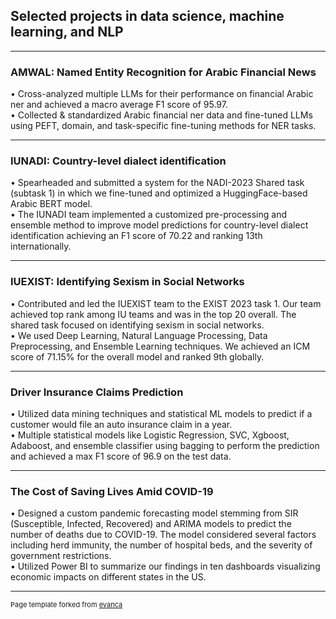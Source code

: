 ## Selected projects in data science, machine learning, and NLP

---

### AMWAL: Named Entity Recognition for Arabic Financial News
• Cross-analyzed multiple LLMs for their performance on financial Arabic ner and achieved a macro average F1 score of 95.97.<br>
• Collected & standardized Arabic financial ner data and fine-tuned LLMs using PEFT, domain, and task-specific fine-tuning methods for NER tasks.

---
### IUNADI: Country-level dialect identification
• Spearheaded and submitted a system for the NADI-2023 Shared task (subtask 1) in which we fine-tuned and optimized a HuggingFace-based Arabic BERT model.<br>
• The IUNADI team implemented a customized pre-processing and ensemble method to improve model predictions for country-level dialect identification achieving an F1 score of 70.22 and ranking 13th internationally.

---
### IUEXIST: Identifying Sexism in Social Networks
• Contributed and led the IUEXIST team to the EXIST 2023 task 1. Our team achieved top rank among IU teams and was in the top 20 overall. The shared task focused on identifying sexism in social networks.<br>
• We used Deep Learning, Natural Language Processing, Data Preprocessing, and Ensemble Learning techniques. We achieved an ICM score of 71.15% for the overall model and ranked 9th globally.

---
### Driver Insurance Claims Prediction
• Utilized data mining techniques and statistical ML models to predict if a customer would file an auto insurance claim in a year.<br>
• Multiple statistical models like Logistic Regression, SVC, Xgboost, Adaboost, and ensemble classifier using bagging to perform the prediction and achieved a max F1 score of 96.9 on the test data.

---
### The Cost of Saving Lives Amid COVID-19
• Designed a custom pandemic forecasting model stemming from SIR (Susceptible, Infected, Recovered) and ARIMA models to predict the number of deaths due to COVID-19. The model considered several factors including herd immunity, the number of hospital beds, and the severity of government restrictions.<br>
• Utilized Power BI to summarize our findings in ten dashboards visualizing economic impacts on different states in the US.

---
<p style="font-size:11px">Page template forked from <a href="https://github.com/evanca/quick-portfolio">evanca</a></p>
<!-- Remove above link if you don't want to attibute -->
